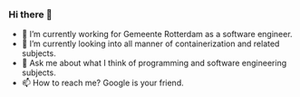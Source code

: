 ### Hi there 👋

- 🔭 I’m currently working for Gemeente Rotterdam as a software engineer.
- 🌱 I’m currently looking into all manner of containerization and related subjects.
- 💬 Ask me about what I think of programming and software engineering subjects.
- 📫 How to reach me? Google is your friend.

<!--
**ruurd/ruurd** is a ✨ _special_ ✨ repository because its `README.md` (this file) appears on your GitHub profile.

Here are some ideas to get you started:

- 🔭 I’m currently working on ...
- 🌱 I’m currently learning ...
- 👯 I’m looking to collaborate on ...
- 🤔 I’m looking for help with ...
- 💬 Ask me about ...
- 📫 How to reach me: ...
- 😄 Pronouns: ...
- ⚡ Fun fact: ...
-->
